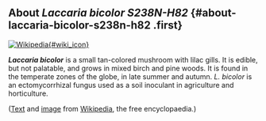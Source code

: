 About *Laccaria bicolor S238N-H82* {#about-laccaria-bicolor-s238n-h82 .first}
----------------------------------

[![Wikipedia](/img/wikipedia_logo_v2_en.png){#wiki_icon}](http://en.wikipedia.org/wiki/Laccaria_bicolor)

***Laccaria bicolor*** is a small tan-colored mushroom with lilac gills.
It is edible, but not palatable, and grows in mixed birch and pine
woods. It is found in the temperate zones of the globe, in late summer
and autumn. *L. bicolor* is an ectomycorrhizal fungus used as a soil
inoculant in agriculture and horticulture.

([Text](http://en.wikipedia.org/wiki/Laccaria_bicolor) and
[image](http://commons.wikimedia.org/wiki/File:Laccaria,_DOE.jpg) from
[Wikipedia](http://en.wikipedia.org/), the free encyclopaedia.)
